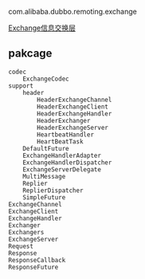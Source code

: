 com.alibaba.dubbo.remoting.exchange

[Exchange信息交换层](https://blog.csdn.net/qq_26222859/article/details/80494154)
## pakcage
```
codec
    ExchangeCodec
support
    header
        HeaderExchangeChannel
        HeaderExchangeClient
        HeaderExchangeHandler
        HeaderExchanger
        HeaderExchangeServer
        HeartbeatHandler
        HeartBeatTask
    DefaultFuture
    ExchangeHandlerAdapter
    ExchangeHandlerDispatcher
    ExchangeServerDelegate
    MultiMessage
    Replier
    ReplierDispatcher
    SimpleFuture
ExchangeChannel
ExchangeClient
ExchangeHandler
Exchanger
Exchangers
ExchangeServer
Request
Response
ResponseCallback
ResponseFuture
```